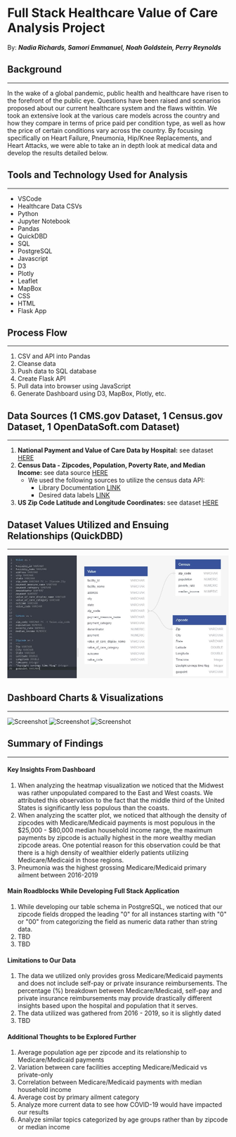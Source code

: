 # Full Stack Healthcare Value of Care Analysis Project
By: _**Nadia Richards, Samori Emmanuel, Noah Goldstein, Perry Reynolds**_

## Background
---
In the wake of a global pandemic, public health and healthcare have risen to the forefront of the public eye. Questions have been raised and scenarios proposed about our current healthcare system and the flaws withtin. We took an extensive look at the various care models across the country and how they compare in terms of price paid per condition type, as well as how the price of certain conditions vary across the country. By focusing specifically on Heart Failure, Pneumonia, Hip/Knee Replacements, and Heart Attacks, we were able to take an in depth look at medical data and develop the results detailed below.


## Tools and Technology Used for Analysis
---
* VSCode
* Healthcare Data CSVs
* Python
* Jupyter Notebook
* Pandas
* QuickDBD
* SQL
* PostgreSQL
* Javascript
* D3
* Plotly
* Leaflet
* MapBox
* CSS
* HTML
* Flask App


## Process Flow
---
1. CSV and API into Pandas
2. Cleanse data
3. Push data to SQL database
4. Create Flask API
5. Pull data into browser using JavaScript
6. Generate Dashboard using D3, MapBox, Plotly, etc.


## Data Sources (1 CMS.gov Dataset, 1 Census.gov Dataset, 1 OpenDataSoft.com Dataset)
---
1. **National Payment and Value of Care Data by Hospital:** see dataset [HERE](https://data.cms.gov/provider-data/dataset/c7us-v4mf)
2. **Census Data - Zipcodes, Population, Poverty Rate, and Median Income:** see data source [HERE](https://www.census.gov/data/developers.html)
   - We used the following sources to utilize the census data API:
     - Library Documentation [LINK](https://github.com/datamade/census)
     - Desired data labels [LINK](https://gist.github.com/afhaque/60558290d6efd892351c4b64e5c01e9b)
3. **US Zip Code Latitude and Longitude Coordinates:** see dataset [HERE](https://public.opendatasoft.com/explore/dataset/us-zip-code-latitude-and-longitude/table/?q=&refine.state=NY&location=16,40.76779,-73.96313&basemap=jawg.streets)


## Dataset Values Utilized and Ensuing Relationships (QuickDBD) 
---
![Screenshot](Noah/QuickDBDv2.JPG)


## Dashboard Charts & Visualizations
---
![Screenshot](Noah/top_third)
![Screenshot](Noah/middle_third)
![Screenshot](Noah/bottom_third)


## Summary of Findings
---
#### Key Insights From Dashboard
1. When analyzing the heatmap visualization we noticed that the Midwest was rather unpopulated compared to the East and West coasts. We attributed this observation to the fact that the middle third of the United States is significantly less populous than the coasts.
2. When analyzing the scatter plot, we noticed that although the density of zipcodes with Medicare/Medicaid payments is most populous in the $25,000 - $80,000 median household income range, the maximum payments by zipcode is actually highest in the more wealthy median zipcode areas. One potential reason for this observation could be that there is a high density of wealthier elderly patients utilizing Medicare/Medicaid in those regions.
3. Pneumonia was the highest grossing Medicare/Medicaid primary ailment between 2016-2019
#### Main Roadblocks While Developing Full Stack Application
1. While developing our table schema in PostgreSQL, we noticed that our zipcode fields dropped the leading "0" for all instances starting with "0" or "00" from categorizing the field as numeric data rather than string data.
2. TBD
3. TBD
#### Limitations to Our Data
1. The data we utilized only provides gross Medicare/Medicaid payments and does not include self-pay or private insurance reimbursements. The percentage (%) breakdown between Medicare/Medicaid, self-pay and private insurance reimbursements may provide drastically different insights based upon the hospital and population that it serves.
2. The data utilized was gathered from 2016 - 2019, so it is slightly dated
3. TBD
#### Additional Thoughts to be Explored Further
1. Average population age per zipcode and its relationship to Medicare/Medicaid payments
2. Variation between care facilities accepting Medicare/Medicaid vs private-only
3. Correlation between Medicare/Medicaid payments with median household income
4. Average cost by primary ailment category
5. Analyze more current data to see how COVID-19 would have impacted our results
6. Analyze similar topics categorized by age groups rather than by zipcode or median income